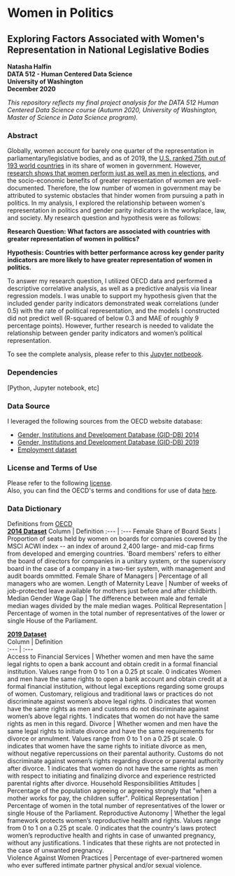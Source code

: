 # Women in Politics
## Exploring Factors Associated with Women's Representation in National Legislative Bodies
**Natasha Halfin**  
**DATA 512 - Human Centered Data Science**  
**University of Washington**  
**December 2020**  

*This repository reflects my final project analysis for the DATA 512 Human Centered Data Science course (Autumn 2020, University of Washington, Master of Science in Data Science program).*

### Abstract
 Globally, women account for barely one quarter of the representation in parliamentary/legislative bodies, and as of 2019, the [U.S. ranked 75th out of 193 world countries](https://www.cnbc.com/2019/03/04/the-us-ranks-75th-in-womens-representation-in-government.html) in its share of women in government. However, [research shows that women perform just as well as men in elections](https://carnegieendowment.org/2018/02/20/tackling-women-s-underrepresentation-in-u.s.-politics-comparative-perspectives-from-europe-pub-75315), and the socio-economic benefits of greater representation of women are well-documented. Therefore, the low number of women in government may be attributed to systemic obstacles that hinder women from pursuing a path in politics. In my analysis, I explored the relationship between women's representation in politics and gender parity indicators in the workplace, law, and society. My research question and hypothesis were as follows:    

**Research Question: What factors are associated with countries with greater representation of women in politics?**  

**Hypothesis: Countries with better performance across key gender parity indicators are more likely to have greater representation of women in politics.**

To answer my research question, I utilized OECD data and performed a descriptive correlative analysis, as well as a predictive analysis via linear regression models. I was unable to support my hypothesis given that the included gender parity indicators demonstrated weak correlations (under 0.5) with the rate of political representation, and the models I constructed did not predict well (R-squared of below 0.3 and MAE of roughly 9 percentage points). However, further research is needed to validate the relationship between gender parity indicators and women’s political representation.

To see the complete analysis, please refer to this [Jupyter notbeook]().


### Dependencies
[Python, Jupyter notebook, etc]

### Data Source  
I leveraged the following sources from the OECD website database:  
* [Gender, Institutions and Development Database (GID-DB) 2014](https://stats.oecd.org/Index.aspx?DataSetCode=GIDDB2019)
* [Gender, Institutions and Development Database (GID-DB) 2019](https://stats.oecd.org/Index.aspx?DataSetCode=GIDDB2014)
* [Employment dataset](https://stats.oecd.org/Index.aspx?DataSetCode=GENDER_EMP)

### License and Terms of Use
Please refer to the following [license](https://github.com/nhalfi/Women-in-Politics/blob/main/LICENSE).  
Also, you can find the OECD's terms and conditions for use of data [here](http://www.oecd.org/termsandconditions/).

### Data Dictionary

Definitions from [OECD](https://www.genderindex.org/methodology/)  
[**2014 Dataset**](https://github.com/nhalfi/Women-in-Politics/blob/main/Data/Transformed%20Data/WIP2014.csv)
Column | Definition 
:--- | :---
Female Share of Board Seats | Proportion of seats held by women on boards for companies covered by the MSCI ACWI index -- an index of around 2,400 large- and mid-cap firms from developed and emerging countries. 'Board members' refers to either the board of directors for companies in a unitary system, or the supervisory board in the case of a company in a two-tier system, with management and audit boards ommitted.
Female Share of Managers | Percentage of all managers who are women.
Length of Maternity Leave | Number of weeks of job-protected leave available for mothers just before and after childbirth.
Median Gender Wage Gap | The difference between male and female median wages divided by the male median wages.
Political Representation | Percentage of women in the total number of representatives of the lower or single House of the Parliament.

[**2019 Dataset**](https://github.com/nhalfi/Women-in-Politics/blob/main/Data/Transformed%20Data/WIP2019.csv)  
Column | Definition   
:--- | :---  
Access to Financial Services | Whether women and men have the same legal rights to open a bank account and obtain credit in a formal financial institution. Values range from 0 to 1 on a 0.25 pt scale. 0 indicates Women and men have the same rights to open a bank account and obtain credit at a formal financial institution, without legal exceptions regarding some groups of women. Customary, religious and traditional laws or practices do not discriminate against women’s above legal rights. 0 indicates that women have the same rights as men  and customs do not discriminate against women’s above legal rights. 1 indicates that women do not have the same rights as men in this regard.
Divorce | Whether women and men have the same legal rights to initiate divorce and have the same requirements for divorce or annulment. Values range from 0 to 1 on a 0.25 pt scale. 0 indicates that women have the same rights to initiate divorce as men, without negative repercussions on their parental authority. Customs do not discriminate against women’s rights regarding divorce or parental authority after divorce. 1 indicates that women do not have the same rights as men with respect to initiating and finalizing divorce and experience restricted parental rights after divorce.
Household Responsibilities Attitudes | Percentage of the population agreeing or agreeing strongly that "when a mother works for pay, the children suffer".
Political Representation | Percentage of women in the total number of representatives of the lower or single House of the Parliament.
Reproductive Autonomy | Whether the legal framework protects women’s reproductive health and rights. Values range from 0 to 1 on a 0.25 pt scale. 0 indicates that the country's laws protect women’s reproductive health and rights in case of unwanted pregnancy, without any justifications. 1 indicates that these rights are not protected in the case of unwanted pregnancy.  
Violence Against Women Practices | Percentage of ever-partnered women who ever suffered intimate partner physical and/or sexual violence.

